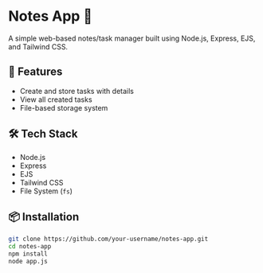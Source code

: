 # Notes App 📝

A simple web-based notes/task manager built using Node.js, Express, EJS, and Tailwind CSS.

## 🚀 Features
- Create and store tasks with details
- View all created tasks
- File-based storage system

## 🛠️ Tech Stack
- Node.js
- Express
- EJS
- Tailwind CSS
- File System (`fs`)

## 📦 Installation

```bash
git clone https://github.com/your-username/notes-app.git
cd notes-app
npm install
node app.js
